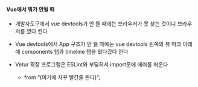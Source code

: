
#### Vue에서 뭐가 안될 때
- 개발자도구에서 vue devtools가 안 뜰 때에는 브라우저가 못 찾는 것이니 브라우저를 껐다 켠다
- Vue devtools에서 App 구조가 안 뜰 때에는 vue devtools 왼쪽의 뷰 마크 아래에 components 탭과 timeline 탭을 왔다갔다 한다

- Vetur 확장 프로그램은 ESLint와 부딪혀서 import문에 에러를 띄운다
	- from “(여기에 자꾸 빨간줄 뜬다)“;

